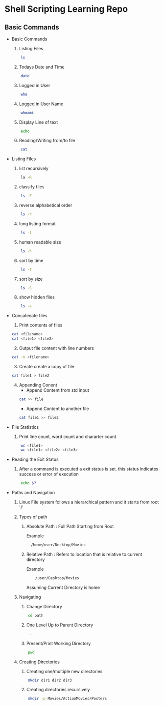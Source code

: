 # Shell Scripting Learning Repo

## Basic Commands

- Basic Commands
	1. Listing Files
	```bash
		ls
	```
	2. Todays Date and Time
	```bash
		date
	```
	3. Logged in User
	```bash
		who
	```
	4. Logged in User Name
	```bash
		whoami
	```
	5. Display Line of text
	```bash
		echo
	```
	6. Reading/Writing from/to file
	```bash
		cat
	```
- Listing Files
	1. list recursively
	```bash
		la -R
	```
	2. classify files
	```bash
		ls -F
	```
	3. reverse alphabetical order
	```bash
		ls -r
	```
	4. long listing format
	```bash
		ls -l
	```
	5. human readable size
	```bash
		ls -h
	```
	6. sort by time
	```bash
		ls -t
	```
	7. sort by size
	```bash
		ls -S
	```
	8. show hidden files
	```bash
		ls -a
	```
- Concatenate files
	1. Print contents of files
	```bash
	cat <filename>
	cat <file1> <file2>
	```
	2. Output file content with line numbers
	```bash
	cat -n <filename>
	```
	3. Create create a copy of file
	```bash
	cat file1 > file2
	```
	4. Appending Conent
		- Append Content from std input
		```bash
		cat >> file
		```
		- Append Content to another file
		```bash
		cat file1 >> file2
		```
- File Statistics
	1. Print line count, word count and chararter count
	```bash
		wc <file1>
		wc <file1> <file2> <file3>
	```
- Reading the Exit Status
	1. After a command is executed a exit status is set. this status indicates success or error of execution
	```bash
		echo $?
	```
	
- Paths and Navigation
	1. Linux File system follows a hierarchical pattern and it starts from root '/'
	2. Types of path
		1. Absolute Path : Full Path Starting from Root
		
			Example
			```bash
			  /home/user/Desktop/Movies
			```
		2. Relative Path : Refers to location that is relative to current directory

			Example
			```bash
				/user/Desktop/Movies
			```
			Assuming Current Directory is home
	3. Navigating 
		1. Change Directory
		```bash
			cd path
		```

		2. One Level Up to Parent Directory
		```bash
			..
		```
		
		3. Present/Print Working Directory 
		```bash
			pwd
		```
	4. Creating Directories
		1. Creating one/multiple new directories
		```bash
			mkdir dir1 dir2 dir3
		```

		2. Creating directories recursively
		```bash
			mkdir -p Movies/ActionMovies/Posters
		```
	



